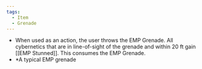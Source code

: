 ```yaml
---
tags:
  - Item
  - Grenade
---
```

- When used as an action, the user throws the EMP Grenade. All cybernetics that are in line-of-sight of the grenade and within 20 ft gain [[EMP Stunned]]. This consumes the EMP Grenade.
- *A typical EMP grenade
